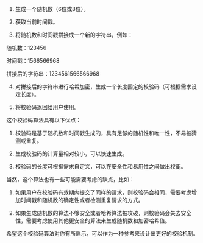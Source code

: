 1. 生成一个随机数（6位或8位）。

2. 获取当前时间戳。

3. 将随机数和时间戳拼接成一个新的字符串，例如：

随机数：123456

时间戳：1566566968

拼接后的字符串：1234561566566968

4. 对拼接后的字符串进行哈希加密，生成一个长度固定的校验码（可根据需求设定长度）。

5. 将校验码返回给用户使用。

这个校验码算法具有以下优点：

1. 校验码是基于随机数和时间戳生成的，具有足够的随机性和唯一性，不易被猜测或重复。

2. 生成校验码的计算量相对较小，可以快速生成。

3. 校验码的长度可根据需求自定义，可以在安全性和易用性之间做出权衡。

当然，这个算法也有一些可能需要考虑的缺点，比如：

1. 如果用户在校验码有效期内提交了同样的请求，则校验码会相同，需要考虑增加时间戳和随机数的确定性或者检测重复请求的方式。

2. 如果生成随机数的算法不够安全或者哈希算法被攻破，则校验码会失去安全性，需要考虑使用其他更安全的算法来生成随机数和加密哈希值。

希望这个校验码算法对你有所启示，可以作为一种参考来设计出更好的校验机制。